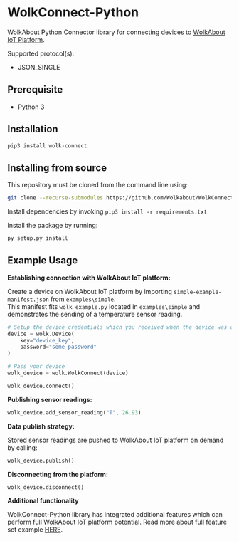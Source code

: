 # WolkConnect-Python
WolkAbout Python Connector library for connecting devices to [WolkAbout IoT Platform](https://demo.wolkabout.com/#/login).

Supported protocol(s):
* JSON_SINGLE

Prerequisite
------------

* Python 3


Installation
------------

```sh
pip3 install wolk-connect
```

Installing from source
----------------------

This repository must be cloned from the command line using:
```sh
git clone --recurse-submodules https://github.com/Wolkabout/WolkConnect-Python.git
```

Install dependencies by invoking `pip3 install -r requirements.txt`

Install the package by running:
```python
py setup.py install
```

Example Usage
-------------
**Establishing connection with WolkAbout IoT platform:**

Create a device on WolkAbout IoT platform by importing `simple-example-manifest.json` from `examples\simple`. <br />
This manifest fits `wolk_example.py` located in `examples\simple` and demonstrates the sending of a temperature sensor reading.

```python
# Setup the device credentials which you received when the device was created on the platform
device = wolk.Device(
    key="device_key",
    password="some_password"
)

# Pass your device
wolk_device = wolk.WolkConnect(device)

wolk_device.connect()
```

**Publishing sensor readings:**
```python
wolk_device.add_sensor_reading("T", 26.93)
```

**Data publish strategy:**

Stored sensor readings are pushed to WolkAbout IoT platform on demand by calling:
```python
wolk_device.publish()
```

**Disconnecting from the platform:**
```python
wolk_device.disconnect()
```

**Additional functionality**

WolkConnect-Python library has integrated additional features which can perform full WolkAbout IoT platform potential. Read more about full feature set example [HERE](https://github.com/Wolkabout/WolkConnect-Python/tree/master/examples/full_feature_set).